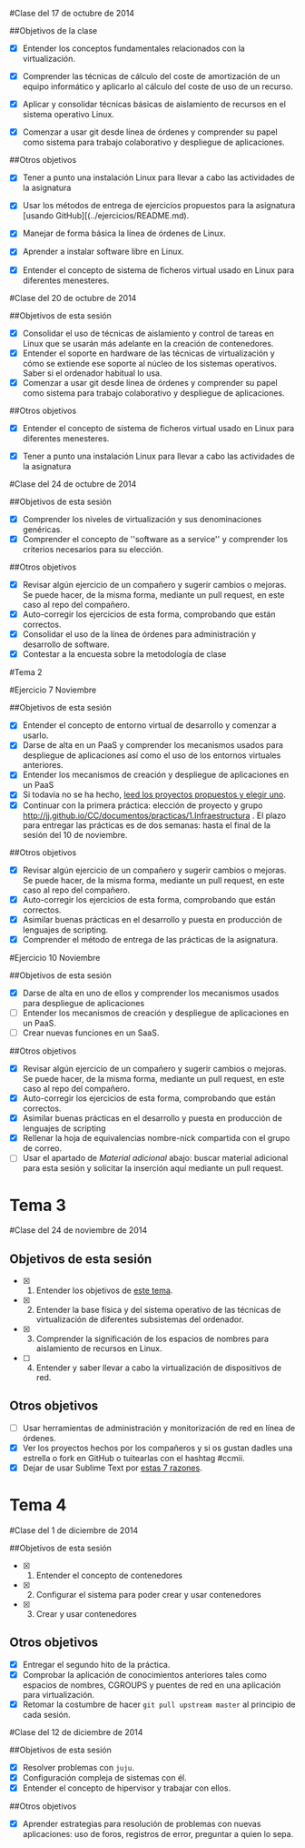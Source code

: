 #Clase del 17 de octubre de 2014

##Objetivos de la clase

- [x] Entender los conceptos fundamentales relacionados con la virtualización.

- [x] Comprender las técnicas de cálculo del coste de amortización de un equipo informático y aplicarlo al cálculo del coste de uso de un recurso.

- [x] Aplicar y consolidar técnicas básicas de aislamiento de recursos en el sistema operativo Linux.

- [x] Comenzar a usar git desde línea de órdenes y comprender su papel como sistema para trabajo colaborativo y despliegue de aplicaciones.

##Otros objetivos

- [x] Tener a punto una instalación Linux para llevar a cabo las actividades de la asignatura

- [x] Usar los métodos de entrega de ejercicios propuestos para la asignatura [usando GitHub][(../ejercicios/README.md). 
- [x] Manejar de forma básica la línea de órdenes de Linux.
- [x] Aprender a instalar software libre en Linux. 
- [x] Entender el concepto de sistema de ficheros virtual usado en Linux para diferentes menesteres.

#Clase del 20 de octubre de 2014

##Objetivos de esta sesión

- [x] Consolidar el uso de técnicas de aislamiento y control de tareas en Linux que se usarán más adelante en la creación de contenedores. 
- [x] Entender el soporte en hardware de las técnicas de virtualización y cómo se extiende ese soporte al núcleo de los sistemas operativos. Saber si el ordenador habitual lo usa.
- [x] Comenzar a usar git desde línea de órdenes y comprender su papel como sistema para trabajo colaborativo y despliegue de aplicaciones.

##Otros objetivos

- [x] Entender el concepto de sistema de ficheros virtual usado en Linux para diferentes menesteres.
- [x] Tener a punto una instalación Linux para llevar a cabo las actividades de la asignatura


#Clase del 24 de octubre de 2014

##Objetivos de esta sesión

- [x] Comprender los niveles de virtualización y sus denominaciones genéricas.
- [x] Comprender el concepto de ''software as a service'' y comprender los criterios necesarios para su elección.

##Otros objetivos

- [x] Revisar algún ejercicio de un compañero y sugerir cambios o mejoras. Se puede hacer, de la misma forma, mediante un pull request, en este caso al repo del compañero.
- [x] Auto-corregir los ejercicios de esta forma, comprobando que están correctos.
- [x] Consolidar el uso de la línea de órdenes para administración y desarrollo de software.
- [x] Contestar a la encuesta sobre la metodología de clase

#Tema 2

#Ejercicio 7 Noviembre

##Objetivos de esta sesión

- [x] Entender el concepto de entorno virtual de desarrollo y comenzar a usarlo.
- [x] Darse de alta en un PaaS y comprender los mecanismos usados para despliegue de aplicaciones así como el uso de los entornos virtuales anteriores.
- [x] Entender los mecanismos de creación y despliegue de aplicaciones en un PaaS
- [x] Si todavía no se ha hecho, [leed los proyectos propuestos y elegir uno](../proyectos_propuestos.md). 
- [x] Continuar con la primera práctica: elección de proyecto y grupo http://jj.github.io/CC/documentos/practicas/1.Infraestructura . El plazo para entregar las prácticas es de dos semanas: hasta el final de la sesión del 10 de noviembre. 

##Otros objetivos

- [x] Revisar algún ejercicio de un compañero y sugerir cambios o mejoras. Se puede hacer, de la misma forma, mediante un pull request, en este caso al repo del compañero.
- [x] Auto-corregir los ejercicios de esta forma, comprobando que están correctos.
- [x] Asimilar buenas prácticas en el desarrollo y puesta en producción de lenguajes de scripting.
- [x] Comprender el método de entrega de las prácticas de la asignatura.

#Ejercicio 10 Noviembre

##Objetivos de esta sesión

- [x] Darse de alta en uno de ellos y comprender los mecanismos usados para despliegue de aplicaciones
- [ ] Entender los mecanismos de creación y despliegue de aplicaciones en un PaaS.
- [ ] Crear nuevas funciones en un SaaS.

##Otros objetivos

- [x] Revisar algún ejercicio de un compañero y sugerir cambios o mejoras. Se puede hacer, de la misma forma, mediante un pull request, en este caso al repo del compañero.
- [x] Auto-corregir los ejercicios de esta forma, comprobando que están correctos.
- [x] Asimilar buenas prácticas en el desarrollo y puesta en producción de lenguajes de scripting
- [x] Rellenar la hoja de equivalencias nombre-nick compartida con el grupo de correo.
- [ ] Usar el apartado de *Material adicional* abajo: buscar material adicional para esta sesión y solicitar la inserción aquí mediante un pull request.

# Tema 3

#Clase del 24 de noviembre de 2014

## Objetivos de esta sesión

- [x] 1. Entender los objetivos de [este tema](http://jj.github.io/IV/documentos/temas/Tecnicas_de_virtualizacion).
- [x] 2. Entender la base física y del sistema operativo de las técnicas de virtualización de diferentes subsistemas del ordenador.
- [x] 3. Comprender la significación de los espacios de nombres para aislamiento de recursos en Linux.
- [ ] 4. Entender y saber llevar a cabo la virtualización de dispositivos de red.

## Otros objetivos

- [ ]  Usar herramientas de administración y monitorización de red en línea de órdenes.
- [x] Ver los proyectos hechos por los compañeros y si os gustan dadles una estrella o fork en GitHub o tuitearlas con el hashtag #ccmii.
- [x] Dejar de usar Sublime Text por [estas 7 razones](https://medium.com/@jjmerelo/7-reasons-or-another-number-ill-find-along-the-way-you-should-never-ever-use-sublime-text-to-54616989be54).

# Tema 4
#Clase del 1 de diciembre de 2014


##Objetivos de esta sesión

- [x] 1. Entender el concepto de contenedores
- [x] 2. Configurar el sistema para poder crear y usar contenedores
- [x] 3. Crear y usar contenedores

## Otros objetivos

- [x] Entregar el segundo hito de la práctica. 
- [x] Comprobar la aplicación de conocimientos anteriores tales como espacios de nombres, CGROUPS y puentes de red en una aplicación para virtualización.
- [x] Retomar la costumbre de hacer `git pull upstream master` al principio de cada sesión.

#Clase del 12 de diciembre de 2014

##Objetivos de esta sesión

- [x] Resolver problemas con `juju`.
- [x] Configuración compleja de sistemas con él.
- [x] Entender el concepto de hipervisor y trabajar con ellos.

##Otros objetivos

- [x] Aprender estrategias para resolución de problemas con nuevas aplicaciones: uso de foros, registros de error, preguntar a quien lo sepa.
